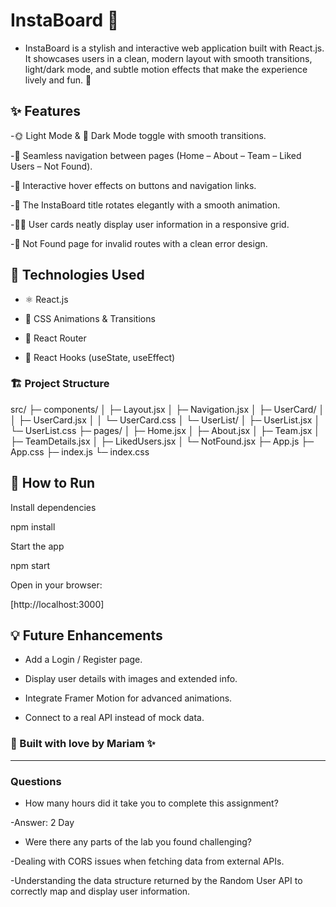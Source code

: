 # InstaBoard 🌟

- InstaBoard is a stylish and interactive web application built with React.js.
It showcases users in a clean, modern layout with smooth transitions, light/dark mode, and subtle motion effects that make the experience lively and fun. 💫

## ✨ Features

-🌞 Light Mode & 🌙 Dark Mode toggle with smooth transitions.

-🧭 Seamless navigation between pages (Home – About – Team – Liked Users – Not Found).

-🎨 Interactive hover effects on buttons and navigation links.

-🔄 The InstaBoard title rotates elegantly with a smooth animation.

-👩‍💻 User cards neatly display user information in a responsive grid.

-🚫 Not Found page for invalid routes with a clean error design.

## 🧩 Technologies Used

- ⚛️ React.js

- 🎨 CSS Animations & Transitions

- 🚀 React Router

- 🧠 React Hooks (useState, useEffect)

### 🏗️ Project Structure

src/
 ├─ components/
 │   ├─ Layout.jsx
 │   ├─ Navigation.jsx
 │   ├─ UserCard/
 │   │   ├─ UserCard.jsx
 │   │   └─ UserCard.css
 │   └─ UserList/
 │       ├─ UserList.jsx
 │       └─ UserList.css
 ├─ pages/
 │   ├─ Home.jsx
 │   ├─ About.jsx
 │   ├─ Team.jsx
 │   ├─ TeamDetails.jsx
 │   ├─ LikedUsers.jsx
 │   └─ NotFound.jsx
 ├─ App.js
 ├─ App.css
 ├─ index.js
 └─ index.css

## 🚀 How to Run

Install dependencies

npm install

Start the app

npm start

Open in your browser:

[http://localhost:3000]

## 💡 Future Enhancements

- Add a Login / Register page.

- Display user details with images and extended info.

- Integrate Framer Motion for advanced animations.

- Connect to a real API instead of mock data.

### 💙 Built with love by Mariam ✨

---

### Questions  

- How many hours did it take you to complete this assignment?

-Answer: 2 Day

- Were there any parts of the lab you found challenging?

-Dealing with CORS issues when fetching data from external APIs.

-Understanding the data structure returned by the Random User API to correctly map and display user information.
